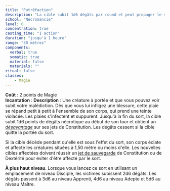 ```yaml
---
title: "Putréfaction"
description: "La cible subit 1d6 dégâts par round et peut propager le sort si elle meurt."
school: "Nécromancie"
level: 0
concentration: true
casting_time: "1 action"
duration: "jusqu'à 1 heure"
range: "30 mètres"
components:
  verbal: true
  somatic: true
  material: false
  materials: ""
ritual: false
classes:
    - Magie
---
```

**Coût** : 2 points de Magie   
**Incantation** : 
**Description** : Une créature à portée et que vous pouvez voir subit votre malédiction. Dès que vous lui infligez une blessure, cette plaie se répand petit à petit à l'ensemble de son corps, qui prend une teinte violacée. Les plaies s'infectent et suppurent. Jusqu'à la fin du sort, la cible subit 1d6 points de dégâts nécrotique au début de son tour et obtient un [_désavantage_](/utiliser-les-caracteristiques/#avantage-et-desavantage) sur ses jets de Constitution. Les dégâts cessent si la cible quitte la portée du sort.

Si la cible décède pendant qu'elle est sous l'effet du sort, son corps éclate et affecte les créatures situées à 1,50 mètre ou moins d'elle. Les nouvelles cibles affectées doivent réussir un [jet de sauvegarde](/utiliser-les-caracteristiques/#jets-de-sauvegarde) de Constitution ou de Dextérité pour éviter d'être affecté par le sort.

**À plus haut niveau**. Lorsque vous lancez ce sort en utilisant un emplacement de niveau Disciple, les victimes subissent 2d6 dégâts. Les dégâts passent à 3d6 au niveau Apprenti, 4d6 au niveau Adepte et 5d6 au niveau Maître.
